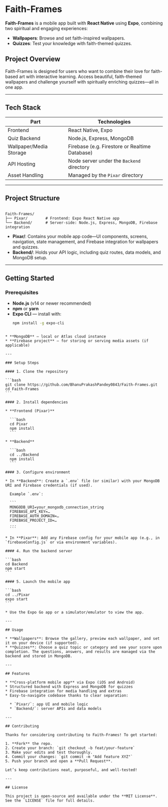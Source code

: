 # Faith-Frames

**Faith-Frames** is a mobile app built with **React Native** using **Expo**, combining two spiritual and engaging experiences:
- **Wallpapers**: Browse and set faith-inspired wallpapers.
- **Quizzes**: Test your knowledge with faith-themed quizzes.


## Project Overview

Faith-Frames is designed for users who want to combine their love for faith-based art with interactive learning. Access beautiful, faith-themed wallpapers and challenge yourself with spiritually enriching quizzes—all in one app.

---

## Tech Stack

| Part        | Technologies                              |
|-------------|-------------------------------------------|
| Frontend    | React Native, Expo                        |
| Quiz Backend| Node.js, Express, MongoDB                 |
| Wallpaper/Media Storage | Firebase (e.g. Firestore or Realtime Database) |
| API Hosting | Node server under the `Backend` directory  |
| Asset Handling | Managed by the `Pixar` directory         |

---

## Project Structure

```

Faith-Frames/
├── Pixar/        # Frontend: Expo React Native app
└── Backend/      # Server-side: Node.js, Express, MongoDB, Firebase integration

````

- **Pixar/**: Contains your mobile app code—UI components, screens, navigation, state management, and Firebase integration for wallpapers and quizzes.
- **Backend/**: Holds your API logic, including quiz routes, data models, and MongoDB setup.

---

## Getting Started

### Prerequisites

- **Node.js** (v14 or newer recommended)  
- **npm** or **yarn**  
- **Expo CLI** — install with:
  ```bash
  npm install -g expo-cli
````

* **MongoDB** — local or Atlas cloud instance
* **Firebase project** — for storing or serving media assets (if applicable)

---

### Setup Steps

#### 1. Clone the repository

```bash
git clone https://github.com/BhanuPrakashPandey0843/Faith-Frames.git
cd Faith-Frames
```

#### 2. Install dependencies

* **Frontend (Pixar)**

  ```bash
  cd Pixar
  npm install
  ```

* **Backend**

  ```bash
  cd ../Backend
  npm install
  ```

#### 3. Configure environment

* In **Backend**: Create a `.env` file (or similar) with your MongoDB URI and Firebase credentials (if used).

  Example `.env`:

  ```
  MONGODB_URI=your_mongodb_connection_string
  FIREBASE_API_KEY=…
  FIREBASE_AUTH_DOMAIN=…
  FIREBASE_PROJECT_ID=…
  ...
  ```

* In **Pixar**: Add any Firebase config for your mobile app (e.g., in `firebaseConfig.js` or via environment variables).

#### 4. Run the backend server

```bash
cd Backend
npm start
```

#### 5. Launch the mobile app

```bash
cd ../Pixar
expo start
```

* Use the Expo Go app or a simulator/emulator to view the app.

---

## Usage

* **Wallpapers**: Browse the gallery, preview each wallpaper, and set it on your device (if supported).
* **Quizzes**: Choose a quiz topic or category and see your score upon completion. The questions, answers, and results are managed via the backend and stored in MongoDB.

---

## Features

* **Cross-platform mobile app** via Expo (iOS and Android)
* Structured backend with Express and MongoDB for quizzes
* Firebase integration for media handling and extras
* Easy-to-navigate codebase thanks to clear separation:

  * `Pixar/`: app UI and mobile logic
  * `Backend/`: server APIs and data models

---

## Contributing

Thanks for considering contributing to Faith-Frames! To get started:

1. **Fork** the repo.
2. Create your branch: `git checkout -b feat/your-feature`
3. Make your edits and test thoroughly.
4. Commit your changes: `git commit -m "Add feature XYZ"`
5. Push your branch and open a **Pull Request**.

Let’s keep contributions neat, purposeful, and well-tested!

---

## License

This project is open-source and available under the **MIT License**. See the `LICENSE` file for full details.

